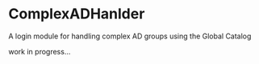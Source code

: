 # ComplexADHanlder
A login module for handling complex AD groups using the Global Catalog

work in progress...
